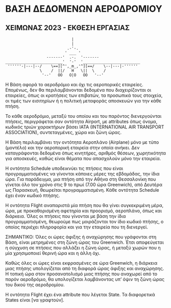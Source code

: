 # ΒΑΣΗ ΔΕΔΟΜΕΝΩΝ ΑΕΡΟΔΡΟΜΙΟΥ

## ΧΕΙΜΩΝΑΣ 2023 - ΕΚΘΕΣΗ ΕΡΓΑΣΙΑΣ

                                 |
                                 |
                               .-'-.
                              ' ___ '
                      -------'  .-.  '-------
    _________________________'  '-'  '_________________________
     ''''''-|---|--/    \==][^',_m_,'^][==/    \--|---|-''''''
                   \    /  ||/   H   \||  \    /
                    '--'   OO   O|O   OO   '--'


Η Βάση αφορά το αεροδρόμιο και όχι τις αεροπορικές εταιρείες. Επομένως, δεν θα περιλαμβάνονται δεδομένα που
διαχειρίζονται οι εταιρείες, όπως οι κρατήσεις των επιβατών, τα προσωπικά τους στοιχεία, οι τιμές των εισιτηρίων
ή η πολιτική μεταφοράς αποσκευών για την κάθε πτήση.

Το κάθε αεροδρόμιο, μεταξύ του οποίου και του παρόντος διενεργούνται πτήσεις, περιγράφεται σαν οντότητα
Airport, με attributes όπως όνομα, κωδικός τριών χαρακτήρων βάσει IATA (INTERNATIONAL AIR TRANSPORT
ASSOCIATION), συντεταγμένες, χώρα και ζώνη ώρας.

Η Βάση περιλαμβάνει την οντότητα Αεροπλάνο (Airplane) μόνο με τύπο (μοντέλο) και την αεροπορική εταιρεία
στην οποία ανήκει. Δεν καταγράφονται δεδομένα όπως κινητήρες, αριθμός θέσεων, χωρητικότητα για αποσκευές,
καθώς είναι θέματα που απασχολούν μόνο την εταιρεία.

Η οντότητα Schedule υποδεικνύει τις πτήσεις που είναι προγραμματισμένες να γίνονται κάποιες μέρες της
εβδομάδας, την ίδια ώρα. Για παράδειγμα, μια πτήση από την Αθήνα στη Θεσσαλονίκη που γίνεται όλο τον χρόνο
στις 9 το πρωί (7.00 ώρα Greenwich), από Δευτέρα ως Παρασκευή, θεωρείται προγραμματισμένη. Κάθε οντότητα
Schedule έχει έναν κωδικό πτήσης.

Η οντότητα Flight αναπαριστά μία πτήση που θα γίνει συγκεκριμένη μέρα, ώρα, με προκαθορισμένη αφετηρία και
προορισμό, αεροπλάνο, όπως και διάρκεια. Όλες οι πτήσεις που γίνονται με βάση την ίδια προγραμματισμένη,
θεωρούμε πως μοιράζονται τον ίδιο κωδικό πτήσης, ο οποίος περιέχει πληροφορία και για την εταιρεία που τη
διενεργεί.

ΣΗΜΑΝΤΙΚΟ: Όλες οι ώρες άφιξης ή αναχώρησης που γράφονται στη Βάση, είναι μετρημένες στη ζώνη ώρας του
Greenwich. Έτσι αποφεύγεται η σύγχυση σε πτήσεις που αλλάζει η ζώνη ώρας, ή μεταξύ χωρών που η μία
χρησιμοποιεί θερινή ώρα και η άλλη όχι.

Καθώς όλες οι ώρες είναι εκφρασμένες σε ώρα Greenwich, η διάρκεια μιας πτήσης υπολογίζεται από τη διαφορά
ώρας άφιξης και αναχώρησης. Η τοπική ώρα στον προσανατολισμό μιας πτήσης που αναχωρεί από το παρόν
αεροδρόμιο, θα υπολογίζεται λαμβάνοντας υπ’ όψιν τη ζώνη ώρας του δικού της αεροδρομίου.

Η οντότητα Flight έχει ένα attribute που λέγεται State. Τα διαφορετικά States είναι [να γραφτούν].







